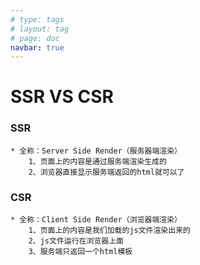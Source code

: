 ```yaml
---
# type: tags
# layout: tag
# page: doc
navbar: true
---
```

# SSR VS CSR
### SSR
    * 全称：Server Side Render（服务器端渲染）
        1、页面上的内容是通过服务端渲染生成的
        2、浏览器直接显示服务端返回的html就可以了

### CSR
    * 全称：Client Side Render（浏览器端渲染）
        1、页面上的内容是我们加载的js文件渲染出来的
        2、js文件运行在浏览器上面
        3、服务端只返回一个html模板
